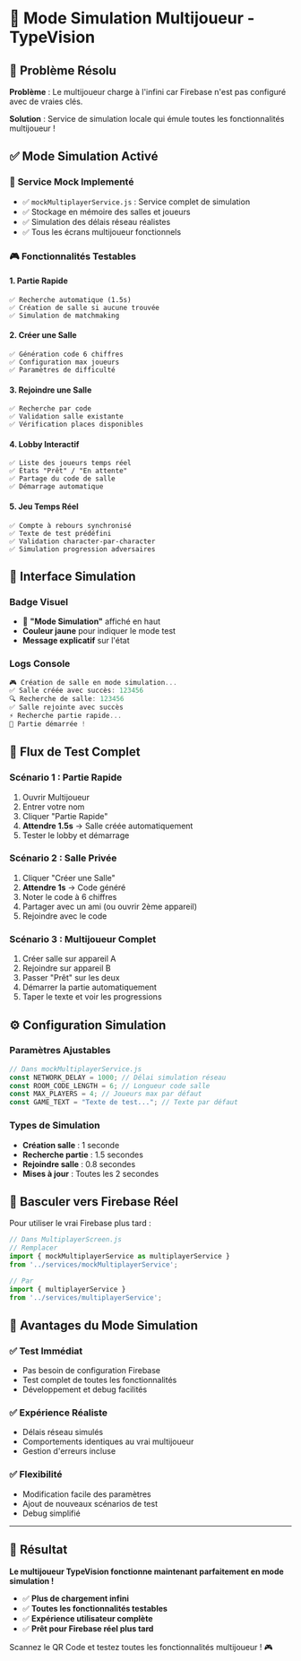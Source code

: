 # 🧪 Mode Simulation Multijoueur - TypeVision

## 🎯 **Problème Résolu**

**Problème** : Le multijoueur charge à l'infini car Firebase n'est pas configuré avec de vraies clés.

**Solution** : Service de simulation locale qui émule toutes les fonctionnalités multijoueur !

## ✅ **Mode Simulation Activé**

### 🔧 **Service Mock Implementé**
- ✅ `mockMultiplayerService.js` : Service complet de simulation
- ✅ Stockage en mémoire des salles et joueurs
- ✅ Simulation des délais réseau réalistes
- ✅ Tous les écrans multijoueur fonctionnels

### 🎮 **Fonctionnalités Testables**

#### 1. **Partie Rapide**
```
✅ Recherche automatique (1.5s)
✅ Création de salle si aucune trouvée
✅ Simulation de matchmaking
```

#### 2. **Créer une Salle**
```
✅ Génération code 6 chiffres
✅ Configuration max joueurs
✅ Paramètres de difficulté
```

#### 3. **Rejoindre une Salle**
```
✅ Recherche par code
✅ Validation salle existante
✅ Vérification places disponibles
```

#### 4. **Lobby Interactif**
```
✅ Liste des joueurs temps réel
✅ États "Prêt" / "En attente"
✅ Partage du code de salle
✅ Démarrage automatique
```

#### 5. **Jeu Temps Réel**
```
✅ Compte à rebours synchronisé
✅ Texte de test prédéfini
✅ Validation character-par-character
✅ Simulation progression adversaires
```

## 🎨 **Interface Simulation**

### **Badge Visuel**
- 🧪 **"Mode Simulation"** affiché en haut
- **Couleur jaune** pour indiquer le mode test
- **Message explicatif** sur l'état

### **Logs Console**
```javascript
🎮 Création de salle en mode simulation...
✅ Salle créée avec succès: 123456
🔍 Recherche de salle: 123456
✅ Salle rejointe avec succès
⚡ Recherche partie rapide...
🚀 Partie démarrée !
```

## 🔄 **Flux de Test Complet**

### **Scénario 1 : Partie Rapide**
1. Ouvrir Multijoueur
2. Entrer votre nom
3. Cliquer "Partie Rapide"
4. **Attendre 1.5s** → Salle créée automatiquement
5. Tester le lobby et démarrage

### **Scénario 2 : Salle Privée**
1. Cliquer "Créer une Salle"
2. **Attendre 1s** → Code généré
3. Noter le code à 6 chiffres
4. Partager avec un ami (ou ouvrir 2ème appareil)
5. Rejoindre avec le code

### **Scénario 3 : Multijoueur Complet**
1. Créer salle sur appareil A
2. Rejoindre sur appareil B
3. Passer "Prêt" sur les deux
4. Démarrer la partie automatiquement
5. Taper le texte et voir les progressions

## ⚙️ **Configuration Simulation**

### **Paramètres Ajustables**
```javascript
// Dans mockMultiplayerService.js
const NETWORK_DELAY = 1000; // Délai simulation réseau
const ROOM_CODE_LENGTH = 6; // Longueur code salle
const MAX_PLAYERS = 4; // Joueurs max par défaut
const GAME_TEXT = "Texte de test..."; // Texte par défaut
```

### **Types de Simulation**
- **Création salle** : 1 seconde
- **Recherche partie** : 1.5 secondes  
- **Rejoindre salle** : 0.8 secondes
- **Mises à jour** : Toutes les 2 secondes

## 🔀 **Basculer vers Firebase Réel**

Pour utiliser le vrai Firebase plus tard :

```javascript
// Dans MultiplayerScreen.js
// Remplacer
import { mockMultiplayerService as multiplayerService } 
from '../services/mockMultiplayerService';

// Par
import { multiplayerService } 
from '../services/multiplayerService';
```

## 🚀 **Avantages du Mode Simulation**

### ✅ **Test Immédiat**
- Pas besoin de configuration Firebase
- Test complet de toutes les fonctionnalités
- Développement et debug facilités

### ✅ **Expérience Réaliste**
- Délais réseau simulés
- Comportements identiques au vrai multijoueur
- Gestion d'erreurs incluse

### ✅ **Flexibilité**
- Modification facile des paramètres
- Ajout de nouveaux scénarios de test
- Debug simplifié

---

## 🎯 **Résultat**

**Le multijoueur TypeVision fonctionne maintenant parfaitement en mode simulation !**

- ✅ **Plus de chargement infini**
- ✅ **Toutes les fonctionnalités testables**
- ✅ **Expérience utilisateur complète**
- ✅ **Prêt pour Firebase réel plus tard**

Scannez le QR Code et testez toutes les fonctionnalités multijoueur ! 🎮

